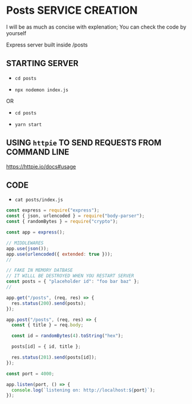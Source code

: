 # Posts SERVICE CREATION

I will be as much as concise with explenation; You can check the code by yourself

Express server built inside /posts

## STARTING SERVER 

- `cd posts`

- `npx nodemon index.js`

OR

- `cd posts`

- `yarn start`

## USING `httpie` TO SEND REQUESTS FROM COMMAND LINE

<https://httpie.io/docs#usage>


## CODE

- `cat posts/index.js`

```js
const express = require("express");
const { json, urlencoded } = require("body-parser");
const { randomBytes } = require("crypto");

const app = express();

// MIDDLEWARES
app.use(json());
app.use(urlencoded({ extended: true }));
//

// FAKE IN MEMORY DATBASE
// IT WILLL BE DESTROYED WHEN YOU RESTART SERVER
const posts = { "placeholder id": "foo bar baz" };
//

app.get("/posts", (req, res) => {
  res.status(200).send(posts);
});

app.post("/posts", (req, res) => {
  const { title } = req.body;

  const id = randomBytes(4).toString("hex");

  posts[id] = { id, title };

  res.status(201).send(posts[id]);
});

const port = 4000;

app.listen(port, () => {
  console.log(`listening on: http://localhost:${port}`);
});

```
